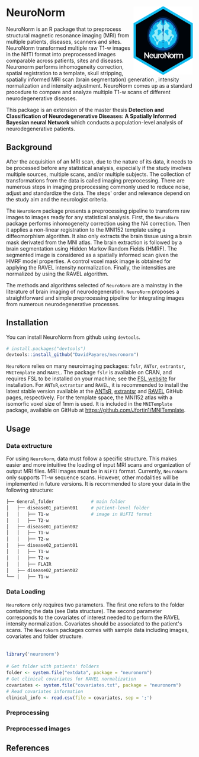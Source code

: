 
# NeuroNorm <img src="neuro_sticker.png" align="right" width="160" />

NeuroNorm is an R package that to preprocess structural magnetic resonance imaging (MRI) from multiple patients, diseases, scanners and sites. NeuroNorm transformed multiple raw T1-w images in the NIfTI format into preprocessed images comparable across patients, sites and diseases. Neuronorm performs inhomogeneity correction, spatial registration to a template, skull stripping, spatially informed MRI scan (brain segmentation) generation , intensity normalization and intensity adjustment. NeuroNorm comes up as a standard procedure to compare and analyze multiple T1-w scans of different neurodegenerative diseases. 

This package is an extension of the master thesis **Detection and Classification of Neurodegenerative Diseases: A Spatially Informed Bayesian neural Network** which conducts a population-level analysis of neurodegenerative patients.

## Background

After the acquisition of an MRI scan, due to the nature of its data, it needs to be processed before any statistical analysis, especially if the study involves multiple sources, multiple scans, and/or multiple subjects. The collection of transformations from the data is called imaging preprocessing. There are numerous steps in imaging preprocessing commonly used to reduce noise, adjust and standardize the data. The steps' order and relevance depend on the study aim and the neurologist criteria. 

The `NeuroNorm` package presents a preprocessing pipeline to transform raw images to images ready for any statistical analysis. First, the `NeuroNorm` package performs inhomogeneity correction using the N4 correction. Then it applies a non-linear registration to the MNI152 template using a diffeomorphism algorithm. It also only extracts the brain tissue using a brain mask derivated from the MNI atlas. The brain extraction is followed by a brain segmentation using Hidden Markov Random Fields (HMRF). The segmented image is considered as a spatially informed scan given the HMRF model properties. A control voxel mask image is obtained for applying the RAVEL intensity normalization. Finally, the intensities are normalized by using the RAVEL algorithm.

The methods and algorithms selected of `NeuroNorm` are a mainstay in the literature of brain imaging of neurodegeneration. `NeuroNorm` proposes a straightforward and simple preprocessing pipeline for integrating images from numerous neurodegenerative processes. 


## Installation

You can install NeuroNorm from github using `devtools`.

``` r
# install.packages("devtools")
devtools::install_github("DavidPayares/neuronorm")
```

`NeuroNorm` relies on many neuroimaging packages: `fslr`, `ANTsr`,  `extrantsr`, `MNITemplate` and `RAVEL`.
The package `fslr` is available on CRAN, and requires FSL to be installed on
your machine; see the [FSL website](http://fsl.fmrib.ox.ac.uk/fsl/fslwiki/) for installation. 
For `ANTsR`,`extrantsr` and `RAVEL`, it is recommended to install the latest stable version available at the [ANTsR](https://github.com/stnava/ANTsR/releases/), 
[extrantsr](https://github.com/muschellij2/extrantsr/releases/) and [RAVEL](https://github.com/Jfortin1/RAVEL) GitHub pages, respectively. 
For the template space, the MNI152 atlas with a isomorfic voxel size of 1mm is used. It is included in the `MNITemplate` package, available on GitHub at <https://github.com/Jfortin1/MNITemplate>. 

## Usage

### Data extructure

For using `NeuroNorm`, data must follow a specific structure. This makes easier and more intuitive the loading of input MRI scans and organization of output MRI files. MRI images must be in `NiFTI` format. 
Currently, `NeuroNorm` only supports T1-w sequence scans. However, other modalities will be implemented in future versions. It is recommended to store your data in the following structure:

```r
├── General_folder              # main folder
│   ├── disease01_patient01     # patient-level folder
│   │   ├── T1-w                # image in NiFTI format
│   │   ├── T2-w
│   ├── disease01_patient02
│   │   ├── T1-w
│   │   ├── T2-w
│   ├── disease02_patient01
│   │   ├── T1-w
│   │   ├── T2-w
│   │   ├── FLAIR
│   ├── disease02_patient02
└── │   ├── T1-w
```

### Data Loading

`NeuroNorm` only requires two parameters. The first one refers to the folder containing the data (see Data structure). The second parameter corresponds to the covariates of interest needed to perform 
the RAVEL intensity normalization. Covariates should be associated to the patient's scans. The `NeuroNorm`  packages comes with sample data including images, covariates and folder structure.

```r

library('neuronorm')

# Get folder with patients' folders
folder <- system.file("extdata", package = "neuronorm")
# Get clinical covariates for RAVEL normalization
covariates <- system.file("covariates.txt", package = "neuronorm")
# Read covariates information
clinical_info <- read.csv(file = covariates, sep = ';')

```


### Preprocessing 


### Preprocessed images

## References